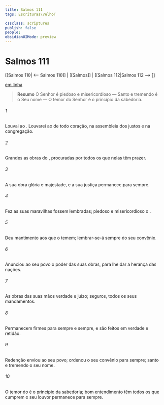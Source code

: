 ```yaml
---
title: Salmos 111
tags: Escrituras\VelhoT

cssclass: scriptures
publish: false
people:
obsidianUIMode: preview
---
```


# Salmos 111
[[Salmos 110| <-- Salmos 110]] | [[Salmos]] | [[Salmos 112|Salmos 112 --> ]]

[em linha](https://churchofjesuschrist.org/study/scriptures/ot/ps/111?lang=por)

> __Resumo__
O Senhor é piedoso e misericordioso — Santo e tremendo é o Seu nome — O temor do Senhor é o princípio da sabedoria.

###### 1 
Louvai ao . Louvarei ao  de todo  coração, na assembleia dos justos e na congregação.

###### 2 
Grandes  as obras do , procuradas por todos os que nelas têm prazer.

###### 3 
A sua obra  glória e majestade, e a sua justiça permanece para sempre.

###### 4 
Fez  as suas maravilhas fossem lembradas; piedoso e misericordioso  o .

###### 5 
Deu mantimento aos que o temem; lembrar-se-á sempre do seu convênio.

###### 6 
Anunciou ao seu povo o poder das suas obras, para lhe dar a herança das nações.

###### 7 
As obras das suas mãos  verdade e juízo; seguros, todos os seus mandamentos.

###### 8 
Permanecem firmes para sempre e sempre, e são feitos em verdade e retidão.

###### 9 
Redenção enviou ao seu povo; ordenou o seu convênio para sempre; santo e tremendo  o seu nome.

###### 10 
O temor do  é o princípio da sabedoria; bom entendimento têm todos os que cumprem  o seu louvor permanece para sempre.

